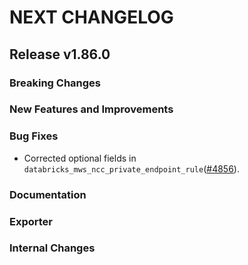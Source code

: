 # NEXT CHANGELOG

## Release v1.86.0

### Breaking Changes

### New Features and Improvements

### Bug Fixes

* Corrected optional fields in `databricks_mws_ncc_private_endpoint_rule`([#4856](https://github.com/databricks/terraform-provider-databricks/pull/4856)).

### Documentation

### Exporter

### Internal Changes
